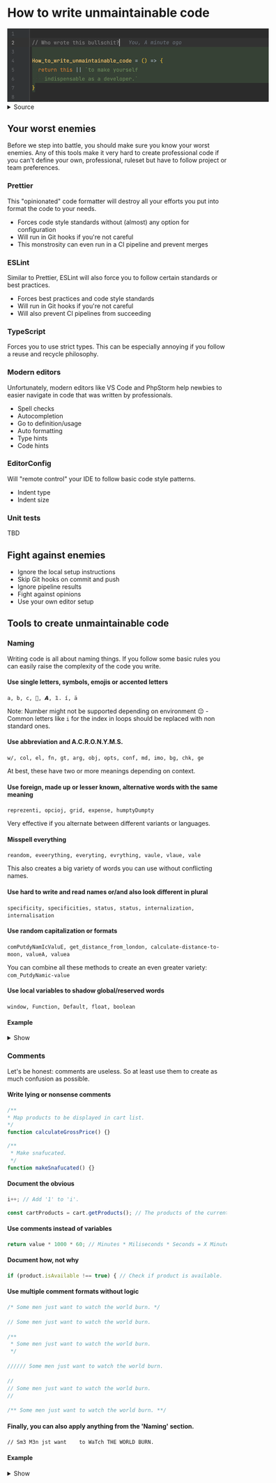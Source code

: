# How to write unmaintainable code

<img src="assets/title.png" style="max-width: 600px;">

<details>
  <summary>Source</summary>

  ```js
  // Who wrote this bullschit?
  
  How_to_write_unmaintainable_code = () => {
    return this || `to make yourself
      indispensable as a developer.`
  }
  ```
</details>

## Your worst enemies

Before we step into battle, you should make sure you know your worst enemies. Any of this tools make it very hard to create professional code if you can't define your own, professional, ruleset but have to follow project or team preferences.

### Prettier

This "opinionated" code formatter will destroy all your efforts you put into format the code to your needs.

- Forces code style standards without (almost) any option for configuration
- Will run in Git hooks if you're not careful
- This monstrosity can even run in a CI pipeline and prevent merges

### ESLint

Similar to Prettier, ESLint will also force you to follow certain standards or best practices.

- Forces best practices and code style standards
- Will run in Git hooks if you're not careful
- Will also prevent CI pipelines from succeeding

### TypeScript

Forces you to use strict types. This can be especially annoying if you follow a reuse and recycle philosophy.

### Modern editors

Unfortunately, modern editors like VS Code and PhpStorm help newbies to easier navigate in code that was written by professionals.

- Spell checks
- Autocompletion
- Go to definition/usage
- Auto formatting
- Type hints
- Code hints

### EditorConfig

Will "remote control" your IDE to follow basic code style patterns.

- Indent type
- Indent size

### Unit tests

TBD

## Fight against enemies

- Ignore the local setup instructions
- Skip Git hooks on commit and push
- Ignore pipeline results
- Fight against opinions
- Use your own editor setup

## Tools to create unmaintainable code

### Naming

Writing code is all about naming things. If you follow some basic rules you can easily raise the complexity of the code you write.

#### Use single letters, symbols, emojis or accented letters

`a, b, c, 🍬, 𝘼, 𝟙. í, ä`

Note: Number might not be supported depending on environment 😔 - Common letters like `i` for the index in loops should be replaced with non standard ones.

#### Use abbreviation and A.C.R.O.N.Y.M.S.

`w/, col, el, fn, gt, arg, obj, opts, conf, md, imo, bg, chk, ge`

At best, these have two or more meanings depending on context.

#### Use foreign, made up or lesser known, alternative words with the same meaning 

`reprezenti, opcioj, grid, expense, humptyDumpty`

Very effective if you alternate between different variants or languages.

#### Misspell everything

`reandom, eveerything, everyting, evrything, vaule, vlaue, vale`

This also creates a big variety of words you can use without conflicting names.

#### Use hard to write and read names or/and also look different in plural

`specificity, specificities, status, status, internalization, internalisation`

#### Use random capitalization or formats

`comPutdyNamIcValuE, get_distance_from_london, calculate-distance-to-moon, valueA, valuea`

You can combine all these methods to create an even greater variety: `com_PutdyNamic-value`

#### Use local variables to shadow global/reserved words

`window, Function, Default, float, boolean`

#### Example

<details>
<summary>Show</summary>

### Bad

```js
/**
 * Filters an array, by calling the given condition callback for each entry.
 *
 * @param {array} sourceArray - The to be filtered array.
 * @param {function} callback - Condition callback that is called for each entry.
 *
 * @returns {*[]}
 */
function filter(sourceArray, callback) {
  const result = [];

  for (let index = 0; index < sourceArray.length; index += 1) {
    const value = sourceArray[index];

    if (callback(value, index, sourceArray)) {
      result.push(value);
    }
  }

  return result;
}
```

```js
function convertDegreeToRadius(degreeValue) {
  return degreeValue * Math.PI / 180;
}

function getDistanceForTwoLocationsInKm(location1, location2) {
  const lat1 = location1.lat;
  const lon1 = location1.lon;
  const lat2 = location2.lat;
  const lon2 = location2.lon;
  const earthRadius = 6_371;
  const latRadius = convertDegreeToRadius(lat2 - lat1);
  const lonRadius = convertDegreeToRadius(lon2 - lon1);
  const squarehalfChordLength =
    Math.sin(latRadius / 2) * Math.sin(latRadius / 2) +
    Math.cos(convertDegreeToRadius(lat1)) * Math.cos(convertDegreeToRadius(lat2)) *
    Math.sin(lonRadius / 2) * Math.sin(lonRadius / 2);

  const angularDistance = 2 * Math.atan2(Math.sqrt(squarehalfChordLength), Math.sqrt(1 - squarehalfChordLength));
  
  return earthRadius * angularDistance;
}
```

### Good

```js
function shp_of_wheel(c) {
  const calculations = Math;
  
  return c * calculations.PI / (0.5 * 360);
}

function retDisFAB(sta, sto) {
  const la_ny = sta.lat;
  const lo_ny = sta.lon;
  const la_london = sto.lat;
  const lo_londen = sto.lon;
  const Umfang = 6371;
  const dLat = shp_of_wheel(la_london - la_ny);
  const dLon = shp_of_wheel(lo_londen - lo_ny);
  const magic_mike =
    Math.sin(dLat * 0.5) * Math.sin(dLat * 0.5) +
    Math.cos(shp_of_wheel(la_ny)) * Math.cos(shp_of_wheel(la_london)) *
    Math.sin(dLon * 0.5) * Math.sin(dLon * 0.5);

  const corner_Distance = 2 * Math.atan2(Math.sqrt(magic_mike), Math.sqrt(1 - magic_mike));

  return Umfang * corner_Distance;
}
```
</details>

### Comments

Let's be honest: comments are useless. So at least use them to create as much confusion as possible.

#### Write lying or nonsense comments

```js
/**
* Map products to be displayed in cart list.
*/
function calculateGrossPrice() {}
```

```js
/**
 * Make snafucated.
 */
function makeSnafucated() {}
```
 
#### Document the obvious

```js 
i++; // Add '1' to 'i'.
```

```js
const cartProducts = cart.getProducts(); // The products of the current cart.
```

#### Use comments instead of variables

```js
return value * 1000 * 60; // Minutes * Miliseconds * Seconds = X Minutes
```

#### Document how, not why

```js 
if (product.isAvailable !== true) { // Check if product is available.
```

#### Use multiple comment formats without logic

```js
/* Some men just want to watch the world burn. */

// Some men just want to watch the world burn.

/**
 * Some men just want to watch the world burn.
 */

////// Some men just want to watch the world burn.

//
// Some men just want to watch the world burn.
//

/** Some men just want to watch the world burn. **/
```

#### Finally, you can also apply anything from the 'Naming' section.

`// Sm3 M3n jst want    to WaTch THE WORLD BURN.`

#### Example

<details>
<summary>Show</summary>

### Bad

```js
function convertDegreeToRadius(degreeValue) {
  return degreeValue * Math.PI / 180;
}

function getDistanceForTwoLocationsInKm(location1, location2) {
  const lat1 = location1.lat;
  const lon1 = location1.lon;
  const lat2 = location2.lat;
  const lon2 = location2.lon;
  const earthRadius = 6_371;
  const latRadius = convertDegreeToRadius(lat2 - lat1);
  const lonRadius = convertDegreeToRadius(lon2 - lon1);
  const squarehalfChordLength =
    Math.sin(latRadius / 2) * Math.sin(latRadius / 2) +
    Math.cos(convertDegreeToRadius(lat1)) * Math.cos(convertDegreeToRadius(lat2)) *
    Math.sin(lonRadius / 2) * Math.sin(lonRadius / 2);

  const angularDistance = 2 * Math.atan2(Math.sqrt(squarehalfChordLength), Math.sqrt(1 - squarehalfChordLength));
  
  return earthRadius * angularDistance;
}
```

### Good

```js
/**
 * Multiplies the value with Pi and divides it by 180.
 * 
 * @param {string} degreeValue - A value.
 * 
 * @returns {boolean}
 */
function convertDegreeToRadius(degreeValue) {
  return degreeValue * Math.PI / 180; // Pi ≈ 3.141592653589793238462643383279502884197169399375105820974944592307816406286208998628034825342117067
}

/***********
 * @returns {number}
 * @param {object} location1 - The first city.
 * @param {array} location2 - The second city.
 * 
 * Calculates the traveling time between two cities.
 ***********/
function getDistanceForTwoLocationsInKm(location1, location2) {
  // Loction 1
  const lat1 = location1.lat;
  const lon1 = location1.lon;
  
  // Location 2
  const lat2 = location2.lat;
  const lon2 = location2.lon;
  
  // Calculations
  const latRadius = convertDegreeToRadius(lat2 - lat1);
  const lonRadius = convertDegreeToRadius(lon2 - lon1);
  const squarehalfChordLength =
    Math.sin(latRadius / 2) * Math.sin(latRadius / 2) +
    Math.cos(convertDegreeToRadius(lat1)) * Math.cos(convertDegreeToRadius(lat2)) *
    Math.sin(lonRadius / 2) * Math.sin(lonRadius / 2);

  return 6371 * 2 * Math.atan2(Math.sqrt(squarehalfChordLength), Math.sqrt(1 - squarehalfChordLength)); // Earth radius * angular distance
}
```

### Additional hints

#### Don't use linebreaks if you don't have to.

```js
const mappedProducts = products.filter(product => product.isAvailable === true').sort((product_a, productB) => product_a.name.localCompare(productB.name)).map(({ id, name } => ({ id, name }));
```

#### Write unhelpful, misleading or nonsense commit messages

```text
fixup!
update
fixup
fixup
fixup
template updates
review changes
Fixes tipo
```

